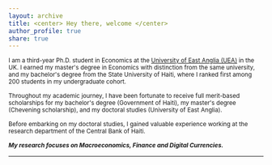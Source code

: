 ```yaml
---
layout: archive
title: <center> Hey there, welcome </center>
author_profile: true
share: true
---
```


 <sub> I am a third-year Ph.D. student in Economics at the [University of East Anglia (UEA)](https://www.uea.ac.uk/about/school-of-economics) in the UK. I earned my master's degree in Economics with distinction from the same university, and my bachelor's degree from the State University of Haiti, where I ranked first among 200 students in my undergraduate cohort.  <sub> 
  
 <sub> Throughout my academic journey, I have been fortunate to receive full merit-based scholarships for my bachelor's degree (Government of Haiti), my master's degree (Chevening scholarship), and my doctoral studies (University of East Anglia). </sub>
 
 <sub> Before embarking on my doctoral studies, I gained valuable experience working at the research department of the Central Bank of Haiti. </sub>
 
 <sub> ***My research focuses on Macroeconomics, Finance and Digital Currencies.*** </sub>
 
---

